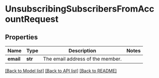 # UnsubscribingSubscribersFromAccountRequest

## Properties
Name | Type | Description | Notes
------------ | ------------- | ------------- | -------------
**email** | **str** | The email address of the member. | 

[[Back to Model list]](../README.md#documentation-for-models) [[Back to API list]](../README.md#documentation-for-api-endpoints) [[Back to README]](../README.md)


